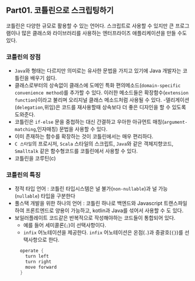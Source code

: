 ## Part01. 코틀린으로 스크립팅하기

코틀린은 다양한 규모로 활용할 수 있는 언어다. 스크립트로 사용할 수 있지만 큰 프로그램이나 많은 클래스와 라이브러리를 사용하는 엔터프라이즈 애플리케이션을 만들 수도 있다. 

### 코틀린의 장점
- `Java`와 형태는 다르지만 의미로는 유사한 문법을 가지고 있기에 Java 개발자는 코틀린을 배우기 쉽다.
- 클래스로부터의 상속없이 클래스에 도메인 특화 편의메소드(`domain-specific convenience method`)를 추가할 수 있다. 이러한 메소드들은 확장함수(`extension function`)이라고 불리며 오리지널 클래스 메소드처럼 사용될 수 있다.
  -델리게이션(`delegation`,위임)은 코드를 재사용할때 상속보다 더 좋은 디자인을 할 수 있도록 도와준다.
- 코틀린은 `if-else` 문을 중첩하는 대신 간결하고 우아한 아규먼트 매칭(`argument-matching`,인자매칭) 문법을 사용할 수 있다.
- 이미 존재하는 함수를 확장하는 것이 코틀린에서는 매우 편리하다.
- `C 스타일`의 프로시저, `Scala` 스타일의 스크립트, `Java`와 같은 객체지향코드, `Smalltalk` 같은 함수형코드를 코틀린에서 사용할 수 있다.
- 코틀린을 코루틴(c)

### 코틀린의 특징
- 정적 타입 언어 : 코틀린 타입시스템은 널 불가(`non-nullable`)과 널 가능(`nullable`) 타입을 구분한다
- 풀스택 개발을 위한 하나의 언어 : 코틀린 하나로 백엔드와 Javascript 트랜스파일하여 프론트엔드로 양용이 가능하고, kotlin과 Java를 섞어서 사용할 수 도 있다.
- 보일러플레이트 코드같은 반복적으로 작성해야하는 코드들이 통합되어 있다. 
  - 예를 들어 세미콜론(`;`)이 선택사항이다.
  - `infix` 어노테이션을 제공한다. `infix` 어노테이션은 온점(`.`)과 중괄호(`{}`)를 선택사항으로 한다.
  ```kotlin
    operate {
      turn left
      turn right
      move forward
    }  
  ```

### 